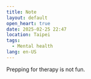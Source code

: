 ```yaml
---
title: Note
layout: default
open_heart: true
date: 2025-02-25 22:47
location: Taipei
tags: 
  - Mental health
lang: en-US
---
```


Prepping for therapy is not fun.

